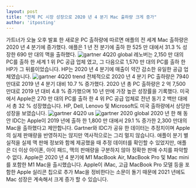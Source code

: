 ```yaml
---
layout: post
title: "전체 PC 시장 성장으로 2020 년 4 분기 Mac 출하량 크게 증가"
author: 'itposting'
---
```


가트너가 오늘 오후 발표 한 새로운 PC 출하량에 따르면 애플의 전 세계 Mac 출하량은 2020 년 4 분기에 증가했다.
 애플은 1 년 전 분기에 출하 한 525 만 대에서 31.3 % 성장한 690 만 대의 맥을 출하했다.
![gartner 4Q20 global](https://images.macrumors.com/t/_cZhHlLLrv74EGc3gC5cWh2Ozrk=/2500x0/filters:no_upscale():quality(90)/article-new/2021/01/gartner_4Q20_global.jpg)
레노버는 2,150 만 대의 PC를 출하 한 세계 1 위 PC 공급 업체 였고, 그 다음으로 1,570 만 대의 PC를 출하 한 HP가 그 뒤를이었습니다.
 HP는 2020 년 4 분기에 매출이 약간 감소한 유일한 공급 업체였습니다.
![gartner 4Q20 trend](https://images.macrumors.com/t/X_gGA6SacZlYw4w5HEYXvYlFGcY=/2500x0/filters:no_upscale():quality(90)/article-new/2021/01/gartner_4Q20_trend.jpg)
전체적으로 2020 년 4 분기 PC 출하량은 7940 만대로 2019 년 4 분기 대비 10.7 % 증가했다. 2020 년 총 PC 출하량은 2 억 7,500 만대로 2019 년 대비 4.8 % 증가했으며 10 년 만에 가장 높은 성장률을 기록했다.
미국에서 Apple은 270 만 대의 PC를 출하 한 4 위 PC 공급 업체로 전년 동기 2 백만 대에서 총 32 % 성장했습니다.
 HP, Dell, Lenovo 및 Microsoft도 미국 출하량에서 상당한 성장을 보였습니다.
![gartner 4Q20 us](https://images.macrumors.com/t/p98XxutOyOUHQdu30h2hSWeYi8k=/2500x0/filters:no_upscale():quality(90)/article-new/2021/01/gartner_4Q20_us.jpg)
![gartner 2020 global](https://images.macrumors.com/t/QU-a_P1XBdAo0PkhW-a3BLfkaaA=/2500x0/filters:no_upscale():quality(90)/article-new/2021/01/gartner_2020_global.jpg)
2020 년 한 해 동안 IDC는 Apple이 2019 년에 출하 한 1,800 만 대에서 29.1 % 증가한 2,300 만대의 Mac을 출하했다고 제안합니다.
Gartner와 IDC가 공유 한 데이터는 추정치이며 Apple의 실제 판매량을 반영하지는 않지만 역사적으로는 그리 멀지 않습니다.
 애플이 분기 별 실적을 실제 맥 판매 정보와 함께 제공했을 때 추정 데이터를 확인할 수 있었지만, 애플은 더 이상 아이폰, 아이 패드, 맥의 판매량을 구분하지 않아 정확한 판매 수치를 파악할 수 없다.
Apple은 2020 년 4 분기에 ‌M1‌ MacBook Air, MacBook Pro 및 Mac mini를 포함한 M1 Mac을 출시했습니다.
 Apple이 iMac, 고급 MacBook Pro 모델 등을 포함한 Apple 실리콘 칩으로 추가 Mac을 정비한다는 소문이 돌기 때문에 2021 년에도 Mac 성장은 계속해서 크게 증가 할 수 있습니다.